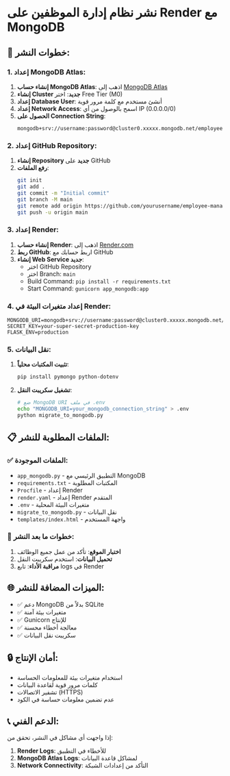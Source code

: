 # نشر نظام إدارة الموظفين على Render مع MongoDB

## 🚀 خطوات النشر:

### 1. إعداد MongoDB Atlas:
1. **إنشاء حساب MongoDB Atlas**: اذهب إلى [MongoDB Atlas](https://www.mongodb.com/cloud/atlas)
2. **إنشاء Cluster جديد**: اختر Free Tier (M0)
3. **إعداد Database User**: أنشئ مستخدم مع كلمة مرور قوية
4. **إعداد Network Access**: اسمح بالوصول من أي IP (0.0.0.0/0)
5. **الحصول على Connection String**: 
   ```
   mongodb+srv://username:password@cluster0.xxxxx.mongodb.net/employees_db
   ```

### 2. إعداد GitHub Repository:
1. **إنشاء Repository جديد** على GitHub
2. **رفع الملفات**:
   ```bash
   git init
   git add .
   git commit -m "Initial commit"
   git branch -M main
   git remote add origin https://github.com/yourusername/employee-management.git
   git push -u origin main
   ```

### 3. إعداد Render:
1. **إنشاء حساب Render**: اذهب إلى [Render.com](https://render.com)
2. **ربط GitHub**: اربط حسابك مع GitHub
3. **إنشاء Web Service جديد**:
   - اختر GitHub Repository
   - اختر Branch: `main`
   - Build Command: `pip install -r requirements.txt`
   - Start Command: `gunicorn app_mongodb:app`

### 4. إعداد متغيرات البيئة في Render:
```
MONGODB_URI=mongodb+srv://username:password@cluster0.xxxxx.mongodb.net/employees_db
SECRET_KEY=your-super-secret-production-key
FLASK_ENV=production
```

### 5. نقل البيانات:
1. **تثبيت المكتبات محلياً**:
   ```bash
   pip install pymongo python-dotenv
   ```

2. **تشغيل سكريبت النقل**:
   ```bash
   # ضع MongoDB URI في ملف .env
   echo "MONGODB_URI=your_mongodb_connection_string" > .env
   python migrate_to_mongodb.py
   ```

## 📋 الملفات المطلوبة للنشر:

### ✅ الملفات الموجودة:
- `app_mongodb.py` - التطبيق الرئيسي مع MongoDB
- `requirements.txt` - المكتبات المطلوبة
- `Procfile` - إعداد Render
- `render.yaml` - إعداد Render المتقدم
- `.env` - متغيرات البيئة المحلية
- `migrate_to_mongodb.py` - نقل البيانات
- `templates/index.html` - واجهة المستخدم

### 🔧 خطوات ما بعد النشر:
1. **اختبار الموقع**: تأكد من عمل جميع الوظائف
2. **تحميل البيانات**: استخدم سكريبت النقل
3. **مراقبة الأداء**: تابع logs في Render

## 🌐 الميزات المضافة للنشر:
- ✅ دعم MongoDB بدلاً من SQLite
- ✅ متغيرات بيئة آمنة
- ✅ Gunicorn للإنتاج
- ✅ معالجة أخطاء محسنة
- ✅ سكريبت نقل البيانات

## 🔒 أمان الإنتاج:
- استخدام متغيرات بيئة للمعلومات الحساسة
- كلمات مرور قوية لقاعدة البيانات
- تشفير الاتصالات (HTTPS)
- عدم تضمين معلومات حساسة في الكود

## 📞 الدعم الفني:
إذا واجهت أي مشاكل في النشر، تحقق من:
1. **Render Logs**: للأخطاء في التطبيق
2. **MongoDB Atlas Logs**: لمشاكل قاعدة البيانات
3. **Network Connectivity**: التأكد من إعدادات الشبكة
